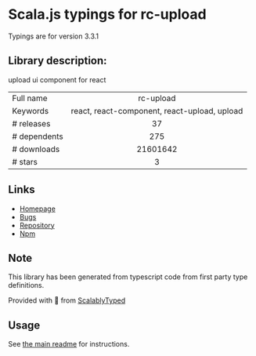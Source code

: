 
# Scala.js typings for rc-upload

Typings are for version 3.3.1

## Library description:
upload ui component for react

|                    |                 |
| ------------------ | :-------------: |
| Full name          | rc-upload |
| Keywords           | react, react-component, react-upload, upload |
| # releases         | 37 |
| # dependents       | 275 |
| # downloads        | 21601642 |
| # stars            | 3 |

## Links
- [Homepage](http://github.com/react-component/upload)
- [Bugs](http://github.com/react-component/upload/issues)
- [Repository](https://github.com/react-component/upload)
- [Npm](https://www.npmjs.com/package/rc-upload)
    


## Note
This library has been generated from typescript code from first party type definitions.

Provided with :purple_heart: from [ScalablyTyped](https://github.com/oyvindberg/ScalablyTyped)

## Usage
See [the main readme](../../readme.md) for instructions.


